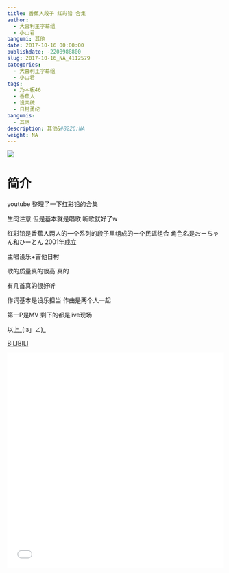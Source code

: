 ```yaml
---
title: 香蕉人段子 红彩铅 合集
author: 
  - 大喜利王字幕组
  - 小山君
bangumi: 其他
date: 2017-10-16 00:00:00
publishdate: -2208988800
slug: 2017-10-16_NA_4112579
categories: 
  - 大喜利王字幕组
  - 小山君
tags: 
  - 乃木板46
  - 香蕉人
  - 设楽统
  - 日村勇纪
bangumis: 
  - 其他
description: 其他&#8226;NA
weight: NA
---
```


![](https://i.imgur.com/TDR0egi.jpg)

# 简介  
youtube 整理了一下红彩铅的合集


生肉注意 但是基本就是唱歌 听歌就好了w


红彩铅是香蕉人两人的一个系列的段子里组成的一个民谣组合 角色名是おーちゃん和ひーとん 2001年成立


主唱设乐+吉他日村


歌的质量真的很高 真的


有几首真的很好听


作词基本是设乐担当 作曲是两个人一起


第一P是MV 剩下的都是live现场


以上_(:з」∠)_




  [BILIBILI](https://www.bilibili.com/video/av4112579/)


<div class="vcontainer">  <iframe class='video' src="//www.bilibili.com/html/html5player.html?cid=6639047&aid=4112579" width="100%" height="500" frameborder="0" allowfullscreen="allowfullscreen"></iframe></div>
